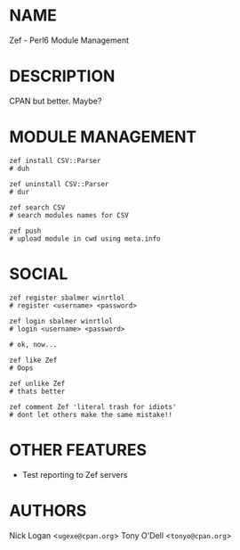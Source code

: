 # NAME

Zef - Perl6 Module Management

# DESCRIPTION

CPAN but better. Maybe?

# MODULE MANAGEMENT

    zef install CSV::Parser
    # duh

    zef uninstall CSV::Parser
    # dur

    zef search CSV
    # search modules names for CSV

    zef push
    # upload module in cwd using meta.info

# SOCIAL

	zef register sbalmer winrtlol
	# register <username> <password>

	zef login sbalmer winrtlol
	# login <username> <password>

	# ok, now...

	zef like Zef
	# Oops

	zef unlike Zef
	# thats better

	zef comment Zef 'literal trash for idiots'
	# dont let others make the same mistake!!

# OTHER FEATURES
 * Test reporting to Zef servers

# AUTHORS

Nick Logan <`ugexe@cpan.org`\>
Tony O'Dell <`tonyo@cpan.org`\>
